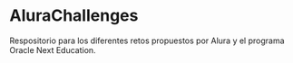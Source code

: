 # AluraChallenges
Respositorio para los diferentes retos propuestos por Alura y el programa Oracle Next Education.
